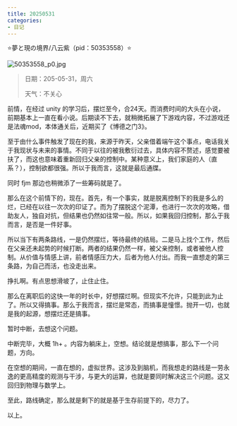 ```yaml
---
title: 20250531
categories:
- 日记
---
```

⭐夢と現の境界/八云紫（pid：50353558）⭐

![50353558_p0.jpg](https://byyw-oss1.oss-cn-hangzhou.aliyuncs.com/img/2025/05/31-c47ef6c989081a7a14156aea4cefd968-50353558_p0.jpg.webp)

>日期：205-05-31，周六
>
>天气：不关心

前情，在经过 unity 的学习后，摆烂至今，合24天。而消费时间的大头在小说，前期基本上一直在看小说。后期读不下去，就稍微拓展了下游戏内容，不过游戏还是法魂mod，本体通关后，近期买了《博德之门3》。

至于由什么事件触发了现在的我，来源于昨天，父亲借着端午这个事点，电话我关于我现状与未来的事情。不同于以往的被我敷衍过去，具体内容不赘述，感觉要被扶了，而这也意味着重新回归父亲的控制中。某种意义上，我们家庭的人（直系？），控制欲都很强。所以于我而言，这就是最后通牒。

同时 fjm 那边也稍微添了一些筹码就是了。

那么在这个前情下的，现在。首先，有一个事实，就是脱离控制下的我是多么的烂，已经在以往一次次的印证了。而为了摆脱这个泥潭，也进行一次次的攻略，借助友人，独自对抗，但结果也仍然如往常一般。所以，如果我回归控制，那么于我而言，是否是一件好事。

所以当下有两条路线，一是仍然摆烂，等待最终的结局。二是马上找个工作，然后在父亲还未起势的时候打断。两者的结果仍然一样，被父亲控制，或者被他人控制。从价值与情感上讲，前者情感压力大，后者为他人付出。而我一直想走的第三条路，为自己而活，也没走出来。

挣扎啊。有点思想滑坡了，止住止住。

那么在离职后的这快一年的时长中，好想摆烂啊。但现实不允许，只能到此为止了。所以又得搞事。那么于我而言，摆烂是常态，而搞事是憧憬。抛开一切，也就是我的起源，想摆烂还是搞事。

暂时中断，去想这个问题。

中断完毕，大概 1h+ 。内容为躺床上，空想。结论就是想搞事，那么下一个问题，方向。

在空想的期间，一直在想的，虚拟世界。这涉及到脑机，而我想走的路线是一劳永逸的更高精度的观测与干涉，与更大的运算，也就是要同时解决这三个问题。这又回归到物理与数学上。

至此，路线确定，那么就是剩下的就是基于生存前提下的，尽力了。

以上。




